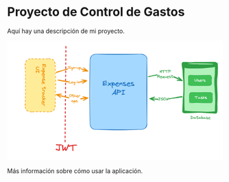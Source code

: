 # Proyecto de Control de Gastos

Aquí hay una descripción de mi proyecto.

![Imagen de Control de Gastos](expense_tracker_imagen.png)

Más información sobre cómo usar la aplicación.
